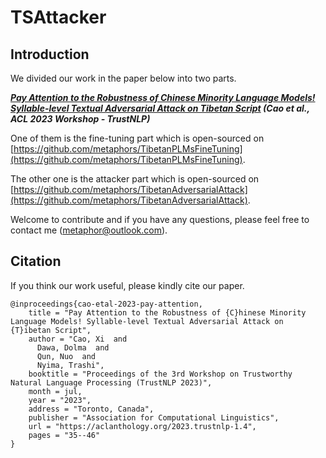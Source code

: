 # TSAttacker

## Introduction

We divided our work in the paper below into two parts.

***[Pay Attention to the Robustness of Chinese Minority Language Models! Syllable-level Textual Adversarial Attack on Tibetan Script](https://aclanthology.org/2023.trustnlp-1.4) (Cao et al., ACL 2023 Workshop - TrustNLP)***

One of them is the fine-tuning part which is open-sourced on [https://github.com/metaphors/TibetanPLMsFineTuning](https://github.com/metaphors/TibetanPLMsFineTuning).

The other one is the attacker part which is open-sourced on [https://github.com/metaphors/TibetanAdversarialAttack](https://github.com/metaphors/TibetanAdversarialAttack).

Welcome to contribute and if you have any questions, please feel free to contact me (metaphor@outlook.com).

## Citation

If you think our work useful, please kindly cite our paper.

```
@inproceedings{cao-etal-2023-pay-attention,
    title = "Pay Attention to the Robustness of {C}hinese Minority Language Models! Syllable-level Textual Adversarial Attack on {T}ibetan Script",
    author = "Cao, Xi  and
      Dawa, Dolma  and
      Qun, Nuo  and
      Nyima, Trashi",
    booktitle = "Proceedings of the 3rd Workshop on Trustworthy Natural Language Processing (TrustNLP 2023)",
    month = jul,
    year = "2023",
    address = "Toronto, Canada",
    publisher = "Association for Computational Linguistics",
    url = "https://aclanthology.org/2023.trustnlp-1.4",
    pages = "35--46"
}
```